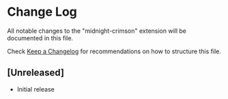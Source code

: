 # Change Log

All notable changes to the "midnight-crimson" extension will be documented in this file.

Check [Keep a Changelog](http://keepachangelog.com/) for recommendations on how to structure this file.

## [Unreleased]

- Initial release
